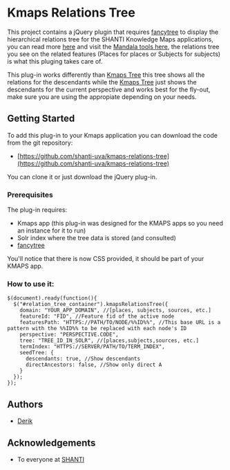 # Kmaps Relations Tree

This project contains a jQuery plugin that requires [fancytree](https://github.com/mar10/fancytree) to display the hierarchical relations tree for the SHANTI Knowledge Maps applications, you can read more [here](https://shanti.virginia.edu/wordpress/?page_id=4023) and visit the [Mandala tools here](https://mandala.shanti.virginia.edu/), the relations tree you see on the related features (Places for places or Subjects for subjects) is what this pluging takes care of.

This plug-in works differently than [Kmaps Tree](https://github.com/shanti-uva/kmaps-tree) this tree shows all the relations for the descendants while the [Kmaps Tree](https://github.com/shanti-uva/kmaps-tree) just shows the descendants for the current perspective and works best for the fly-out, make sure you are using the appropiate depending on your needs.

## Getting Started

To add this plug-in to your Kmaps application you can download the code from the git repository:
* [https://github.com/shanti-uva/kmaps-relations-tree](https://github.com/shanti-uva/kmaps-relations-tree)

You can clone it or just download the jQuery plug-in.

### Prerequisites

The plug-in requires:

* Kmaps app (this plug-in was designed for the KMAPS apps so you need an instance for it to run)
* Solr index where the tree data is stored (and consulted)
* [fancytree](https://github.com/mar10/fancytree)

You'll notice that there is now CSS provided, it should be part of your KMAPS app.

### How to use it:

```
$(document).ready(function(){
  $("#relation_tree_container").kmapsRelationsTree({
    domain: "YOUR_APP_DOMAIN", //[places, subjects, sources, etc.]
    featureId: "FID", //Feature fid of the active node
    featuresPath: "HTTPS://PATH/TO/NODE/%%ID%%", //This base URL is a pattern with the %%ID%% to be replaced with each node's ID
    perspective: "PERSPECTIVE.CODE",
    tree: "TREE_ID_IN_SOLR", //[places,subjects,sources, etc.]
    termIndex: "HTTPS://SERVER/PATH/TO/TERM_INDEX",
    seedTree: {
      descendants: true, //Show descendants
      directAncestors: false, //Show only direct A
    }
  });
});
```

## Authors

* [Derik](https://github.com/rderik)


## Acknowledgements

* To everyone at [SHANTI](https://github.com/orgs/shanti-uva/people)
